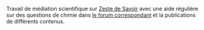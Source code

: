 Travail de médiation scientifique sur [Zeste de Savoir](https://zestedesavoir.com) avec une aide régulière sur des questions de chimie dans [le forum correspondant](https://zestedesavoir.com/forums/savoirs/sciences/) et la publications de différents contenus.